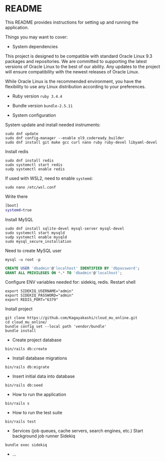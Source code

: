 # README

This README provides instructions for setting up and running the application.

Things you may want to cover:
* System dependencies

This project is designed to be compatible with standard Oracle Linux 9.3 packages and repositories. We are committed to supporting the latest versions of Oracle Linux to the best of our ability. Any updates to the project will ensure compatibility with the newest releases of Oracle Linux.

While Oracle Linux is the recommended environment, you have the flexibility to use any Linux distribution according to your preferences.

* Ruby version `ruby 3.4.4`

* Bundle version `bundle-2.5.11`

* System configuration

System update and install needed instruments:
```shell
sudo dnf update
sudo dnf config-manager --enable ol9_codeready_builder
sudo dnf install git make gcc curl nano ruby ruby-devel libyaml-devel
```

Install redis
```shell
sudo dnf install redis
sudo systemctl start redis
sudp systemctl enable redis
```

If used with WSL2, need to enable `systemd`:
```shell
sudo nano /etc/wsl.conf
```

Write there
```bash
[boot]
systemd=true
```

Install MySQL
```shell
sudo dnf install sqlite-devel mysql-server mysql-devel
sudo systemctl start mysqld
sudp systemctl enable mysqld
sudo mysql_secure_installation
```

Need to create MySQL user
```shell
mysql -u root -p
```
```sql
CREATE USER 'dbadmin'@'localhost' IDENTIFIED BY 'dbpassword';
GRANT ALL PRIVILEGES ON *.* TO 'dbadmin'@'localhost';
```

Configure ENV variables needed for: sidekiq, redis. Restart shell
```
export SIDEKIQ_USERNAME="admin"
export SIDEKIQ_PASSWORD="admin"
export REDIS_PORT="6379"
```

Install project
```shell
git clone https://github.com/Kagayakashi/cloud_mu_online.git
cd cloud_mu_online/
bundle config set --local path 'vendor/bundle'
bundle install
```

* Create project database

```shell
bin/rails db:create
```

* Install database migrations

```shell
bin/rails db:migrate
```

* Insert initial data into database

```shell
bin/rails db:seed
```

* How to run the application

```shell
bin/rails s
```

* How to run the test suite

```
bin/rails test
```

* Services (job queues, cache servers, search engines, etc.)
Start background job runner Sidekiq
```shell
bundle exec sidekiq
```

* ...
